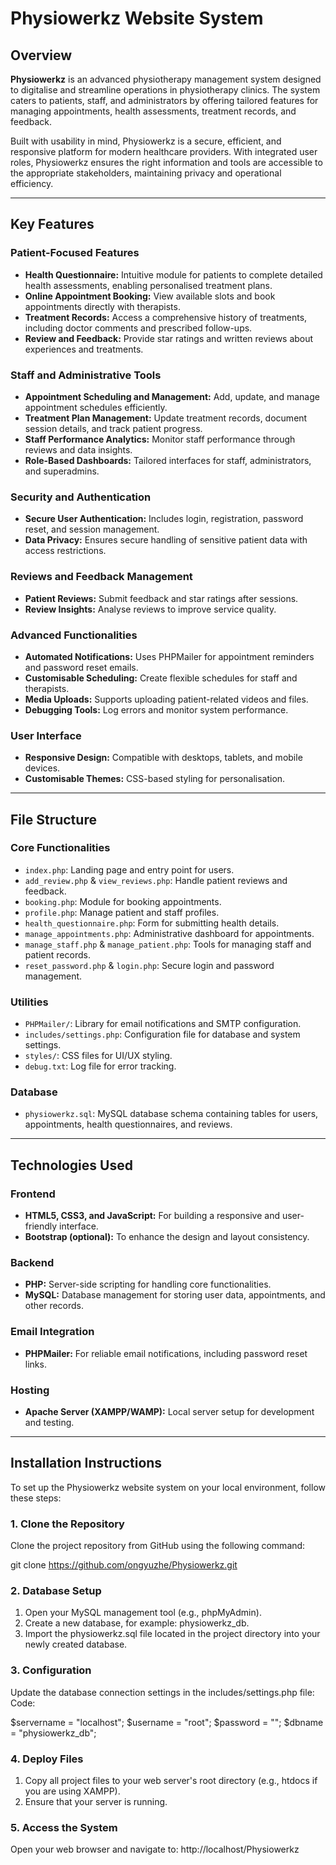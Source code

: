 # Physiowerkz Website System

## Overview

**Physiowerkz** is an advanced physiotherapy management system designed to digitalise and streamline operations in physiotherapy clinics. The system caters to patients, staff, and administrators by offering tailored features for managing appointments, health assessments, treatment records, and feedback. 

Built with usability in mind, Physiowerkz is a secure, efficient, and responsive platform for modern healthcare providers. With integrated user roles, Physiowerkz ensures the right information and tools are accessible to the appropriate stakeholders, maintaining privacy and operational efficiency.

---

## Key Features

### Patient-Focused Features
- **Health Questionnaire:** Intuitive module for patients to complete detailed health assessments, enabling personalised treatment plans.
- **Online Appointment Booking:** View available slots and book appointments directly with therapists.
- **Treatment Records:** Access a comprehensive history of treatments, including doctor comments and prescribed follow-ups.
- **Review and Feedback:** Provide star ratings and written reviews about experiences and treatments.

### Staff and Administrative Tools
- **Appointment Scheduling and Management:** Add, update, and manage appointment schedules efficiently.
- **Treatment Plan Management:** Update treatment records, document session details, and track patient progress.
- **Staff Performance Analytics:** Monitor staff performance through reviews and data insights.
- **Role-Based Dashboards:** Tailored interfaces for staff, administrators, and superadmins.

### Security and Authentication
- **Secure User Authentication:** Includes login, registration, password reset, and session management.
- **Data Privacy:** Ensures secure handling of sensitive patient data with access restrictions.

### Reviews and Feedback Management
- **Patient Reviews:** Submit feedback and star ratings after sessions.
- **Review Insights:** Analyse reviews to improve service quality.

### Advanced Functionalities
- **Automated Notifications:** Uses PHPMailer for appointment reminders and password reset emails.
- **Customisable Scheduling:** Create flexible schedules for staff and therapists.
- **Media Uploads:** Supports uploading patient-related videos and files.
- **Debugging Tools:** Log errors and monitor system performance.

### User Interface
- **Responsive Design:** Compatible with desktops, tablets, and mobile devices.
- **Customisable Themes:** CSS-based styling for personalisation.

---

## File Structure

### Core Functionalities
- `index.php`: Landing page and entry point for users.
- `add_review.php` & `view_reviews.php`: Handle patient reviews and feedback.
- `booking.php`: Module for booking appointments.
- `profile.php`: Manage patient and staff profiles.
- `health_questionnaire.php`: Form for submitting health details.
- `manage_appointments.php`: Administrative dashboard for appointments.
- `manage_staff.php` & `manage_patient.php`: Tools for managing staff and patient records.
- `reset_password.php` & `login.php`: Secure login and password management.

### Utilities
- `PHPMailer/`: Library for email notifications and SMTP configuration.
- `includes/settings.php`: Configuration file for database and system settings.
- `styles/`: CSS files for UI/UX styling.
- `debug.txt`: Log file for error tracking.

### Database
- `physiowerkz.sql`: MySQL database schema containing tables for users, appointments, health questionnaires, and reviews.

---

## Technologies Used

### Frontend
- **HTML5, CSS3, and JavaScript:** For building a responsive and user-friendly interface.
- **Bootstrap (optional):** To enhance the design and layout consistency.

### Backend
- **PHP:** Server-side scripting for handling core functionalities.
- **MySQL:** Database management for storing user data, appointments, and other records.

### Email Integration
- **PHPMailer:** For reliable email notifications, including password reset links.

### Hosting
- **Apache Server (XAMPP/WAMP):** Local server setup for development and testing.

---

## Installation Instructions

To set up the Physiowerkz website system on your local environment, follow these steps:

### 1. Clone the Repository
Clone the project repository from GitHub using the following command:

git clone https://github.com/ongyuzhe/Physiowerkz.git

### 2. Database Setup
1. Open your MySQL management tool (e.g., phpMyAdmin).
2. Create a new database, for example: physiowerkz_db.
3. Import the physiowerkz.sql file located in the project directory into your newly created database.

### 3. Configuration
Update the database connection settings in the includes/settings.php file:
Code:

$servername = "localhost";
$username = "root";
$password = "";
$dbname = "physiowerkz_db";

### 4. Deploy Files
1. Copy all project files to your web server's root directory (e.g., htdocs if you are using XAMPP).
2. Ensure that your server is running.

### 5. Access the System
Open your web browser and navigate to: http://localhost/Physiowerkz
